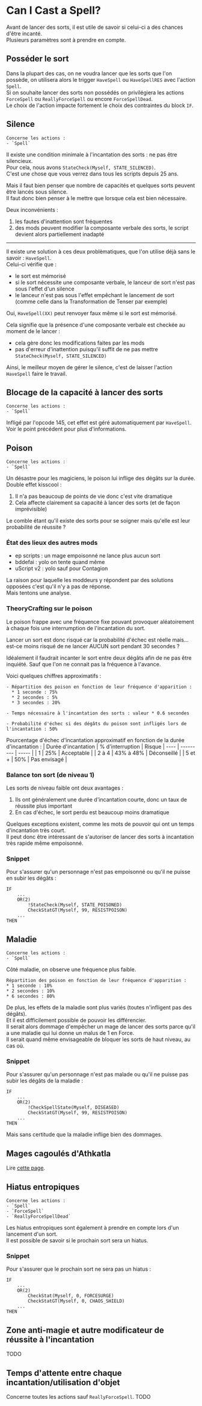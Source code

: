 # Can I Cast a Spell?

Avant de lancer des sorts, il est utile de savoir si celui-ci a des chances d'être incanté.\
Plusieurs paramètres sont à prendre en compte.


## Posséder le sort

Dans la plupart des cas, on ne voudra lancer que les sorts que l'on possède, on utilisera alors le trigger `HaveSpell` ou `HaveSpellRES` avec l'action `Spell`.\
Si on souhaite lancer des sorts non possédés on privilégiera les actions `ForceSpell` ou `ReallyForceSpell` ou encore `ForceSpellDead`.\
Le choix de l'action impacte fortement le choix des contraintes du block `IF`.


## Silence

```{note}
Concerne les actions :
- `Spell`
```

Il existe une condition minimale à l'incantation des sorts : ne pas être silencieux.\
Pour cela, nous avons `StateCheck(Myself, STATE_SILENCED)`.\
C'est une chose que vous verrez dans tous les scripts depuis 25 ans.

Mais il faut bien penser que nombre de capacités et quelques sorts peuvent être lancés sous silence.\
Il faut donc bien penser à le mettre que lorsque cela est bien nécessaire.

Deux inconvénients :
1. les fautes d'inattention sont fréquentes
1. des mods peuvent modifier la composante verbale des sorts, le script devient alors partiellement inadapté

---- 

Il existe une solution à ces deux problèmatiques, que l'on utilise déjà sans le savoir : `HaveSpell`.\
Celui-ci vérifie que :
- le sort est mémorisé
- si le sort nécessite une composante verbale, le lanceur de sort n'est pas sous l'effet d'un silence
- le lanceur n'est pas sous l'effet empêchant le lancement de sort (comme celle dans la Transformation de Tenser par exemple)

Oui, `HaveSpell(XX)` peut renvoyer faux même si le sort est mémorisé.

Cela signifie que la présence d'une composante verbale est checkée au moment de le lancer :
- cela gère donc les modifications faites par les mods
- pas d'erreur d'inattention puisqu'il suffit de ne pas mettre `StateCheck(Myself, STATE_SILENCED)`


Ainsi, le meilleur moyen de gérer le silence, c'est de laisser l'action `HaveSpell` faire le travail.


## Blocage de la capacité à lancer des sorts

```{note}
Concerne les actions :
- `Spell`
```

Infligé par l'opcode 145, cet effet est géré automatiquement par `HaveSpell`.\
Voir le point précédent pour plus d'informations.

## Poison

```{note}
Concerne les actions :
- `Spell`
```

Un désastre pour les magiciens, le poison lui inflige des dégâts sur la durée. Double effet kisscool :
1. Il n'a pas beaucoup de points de vie donc c'est vite dramatique
2. Cela affecte clairement sa capacité à lancer des sorts (et de façon imprévisible)

Le comble étant qu'il existe des sorts pour se soigner mais qu'elle est leur probabilité de réussite ?

### État des lieux des autres mods

* ep scripts : un mage empoisonné ne lance plus aucun sort
* bddefai : yolo on tente quand même
* uScript v2 : yolo sauf pour Contagion


La raison pour laquelle les moddeurs y répondent par des solutions opposées c'est qu'il n'y a pas de réponse.\
Mais tentons une analyse.


### TheoryCrafting sur le poison


Le poison frappe avec une fréquence fixe pouvant provoquer aléatoirement à chaque fois une interrumption de l'incantation du sort.

Lancer un sort est donc risqué car la probabilité d'échec est réelle mais… est-ce moins risqué de ne lancer AUCUN sort pendant 30 secondes ?

Idéalement il faudrait incanter le sort entre deux dégâts afin de ne pas être inquiété. Sauf que l'on ne connait pas la fréquence à l'avance.


Voici quelques chiffres approximatifs :

```{note}
- Répartition des poison en fonction de leur fréquence d'apparition :
  * 1 seconde : 75%
  * 2 secondes : 5%
  * 3 secondes : 20%

- Temps nécessaire à l'incantation des sorts : valeur * 0.6 secondes

- Probabilité d'échec si des dégâts du poison sont infligés lors de l'incantation : 50%
```

Pourcentage d'échec d'incantation approximatif en fonction de la durée d'incantation :
| Durée d'incantation | % d'interruption | Risque
| ---- | --------- | ----- |
| 1 | 25% | Acceptable |
| 2 à 4 | 43% à 48% | Déconseillé |
| 5 et + | 50% | Pas envisagé |


### Balance ton sort (de niveau 1)

Les sorts de niveau faible ont deux avantages :
1. Ils ont généralement une durée d'incantation courte, donc un taux de réussite plus important
2. En cas d'échec, le sort perdu est beaucoup moins dramatique

Quelques exceptions existent, comme les mots de pouvoir qui ont un temps d'incantation très court.\
Il peut donc être intéressant de s'autoriser de lancer des sorts à incantation très rapide même empoisonné.


### Snippet
Pour s'assurer qu'un personnage n'est pas empoisonné ou qu'il ne puisse en subir les dégâts :
```vb.net
IF
    ...
    OR(2)
        !StateCheck(Myself, STATE_POISONED)
        CheckStatGT(Myself, 99, RESISTPOISON)
    ...
THEN
```


## Maladie

```{note}
Concerne les actions :
- `Spell`
```

Côté maladie, on observe une fréquence plus faible.

```{note}
Répartition des poison en fonction de leur fréquence d'apparition :
* 1 seconde : 10%
* 2 secondes : 10%
* 6 secondes : 80%
```

De plus, les effets de la maladie sont plus variés (toutes n'infligent pas des dégâts).\
Et il est difficilement possible de pouvoir les différencier.\
Il serait alors dommage d'empêcher un mage de lancer des sorts parce qu'il a une maladie qui lui donne un malus de 1 en Force.\
Il serait quand même envisageable de bloquer les sorts de haut niveau, au cas où.


### Snippet
Pour s'assurer qu'un personnage n'est pas malade ou qu'il ne puisse pas subir les dégâts de la maladie :
```vb.net
IF
    ...
    OR(2)
        !CheckSpellState(Myself, DISEASED)
        CheckStatGT(Myself, 99, RESISTPOISON)
    ...
THEN
```
Mais sans certitude que la maladie inflige bien des dommages.


## Mages cagoulés d'Athkatla

Lire [cette page](/general/athkatla_magec.md).


## Hiatus entropiques

```{note}
Concerne les actions :
- `Spell`
- `ForceSpell`
- `ReallyForceSpellDead`
```

Les hiatus entropiques sont également à prendre en compte lors d'un lancement d'un sort.\
Il est possible de savoir si le prochain sort sera un hiatus.


### Snippet
Pour s'assurer que le prochain sort ne sera pas un hiatus :
```vb.net
IF
    ...
    OR(2)
        CheckStat(Myself, 0, FORCESURGE)
        CheckStatGT(Myself, 0, CHAOS_SHIELD)
    ...
THEN
```


## Zone anti-magie et autre modificateur de réussite à l'incantation

TODO

## Temps d'attente entre chaque incantation/utilisation d'objet

Concerne toutes les actions sauf `ReallyForceSpell`.
TODO
